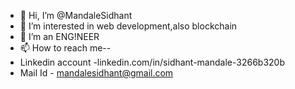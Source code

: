 - 👋 Hi, I’m @MandaleSidhant
- 👀 I’m interested in web development,also blockchain
- 🌱 I’m an ENG!NEER
- 📫 How to reach me--
- Linkedin account -linkedin.com/in/sidhant-mandale-3266b320b
- Mail Id - mandalesidhant@gmail.com

<!---
MandaleSidhant/MandaleSidhant is a ✨ special ✨ repository because its `README.md` (this file) appears on your GitHub profile.
You can click the Preview link to take a look at your changes.
--->
